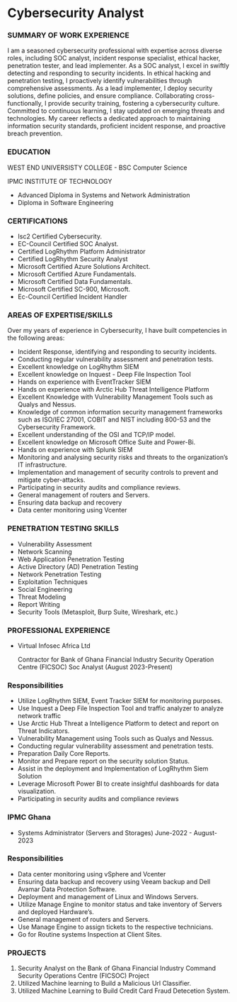 # Cybersecurity Analyst

###  SUMMARY OF WORK EXPERIENCE
I am a seasoned cybersecurity professional with expertise across diverse roles, including SOC
analyst, incident response specialist, ethical hacker, penetration tester, and lead implementer. As a
SOC analyst, I excel in swiftly detecting and responding to security incidents. In ethical hacking and
penetration testing, I proactively identify vulnerabilities through comprehensive assessments. As a
lead implementer, I deploy security solutions, define policies, and ensure compliance. Collaborating
cross-functionally, I provide security training, fostering a cybersecurity culture. Committed to
continuous learning, I stay updated on emerging threats and technologies. My career reflects a
dedicated approach to maintaining information security standards, proficient incident response, and
proactive breach prevention.

###  EDUCATION
WEST END UNIVERSISTY COLLEGE - BSC Computer Science

IPMC INSTITUTE OF TECHNOLOGY
- Advanced Diploma in Systems and Network Administration
- Diploma in Software Engineering

###  CERTIFICATIONS
- Isc2 Certified Cybersecurity.
- EC-Council Certified SOC Analyst.
- Certified LogRhythm Platform Administrator
- Certified LogRhythm Security Analyst
- Microsoft Certified Azure Solutions Architect.
- Microsoft Certified Azure Fundamentals.
- Microsoft Certified Data Fundamentals.
- Microsoft Certified SC-900, Microsoft.
-	Ec-Council Certified Incident Handler

### AREAS OF EXPERTISE/SKILLS
Over my years of experience in Cybersecurity, I have built competencies in the following areas:
- Incident Response, identifying and responding to security incidents.
- Conducting regular vulnerability assessment and penetration tests.
- Excellent knowledge on LogRhythm SIEM
- Excellent knowledge on Inquest - Deep File Inspection Tool
- Hands on experience with EventTracker SIEM
- Hands on experience with Arctic Hub Threat Intelligence Platform
- Excellent Knowledge with Vulnerability Management Tools such as Qualys and Nessus.
- Knowledge of common information security management frameworks such as ISO/IEC
27001, COBIT and NIST including 800-53 and the Cybersecurity Framework.
- Excellent understanding of the OSI and TCP/IP model.
- Excellent knowledge on Microsoft Office Suite and Power-Bi.
- Hands on experience with Splunk SIEM
- Monitoring and analysing security risks and threats to the organization’s IT infrastructure.
- Implementation and management of security controls to prevent and mitigate cyber-attacks.
- Participating in security audits and compliance reviews.
- General management of routers and Servers.
- Ensuring data backup and recovery
- Data center monitoring using Vcenter

### PENETRATION TESTING SKILLS
- Vulnerability Assessment
- Network Scanning
- Web Application Penetration Testing
- Active Directory (AD) Penetration Testing
- Network Penetration Testing
- Exploitation Techniques
- Social Engineering
- Threat Modeling
- Report Writing
- Security Tools (Metasploit, Burp Suite, Wireshark, etc.)

### PROFESSIONAL EXPERIENCE
- Virtual Infosec Africa Ltd
  
  Contractor for Bank of Ghana Financial Industry Security Operation Centre (FICSOC)
  Soc Analyst (August 2023-Present)

### Responsibilities
- Utilize LogRhythm SIEM, Event Tracker SIEM for monitoring purposes.
- Use Inquest a Deep File Inspection Tool and traffic analyzer to analyze network traffic
- Use Arctic Hub Threat a Intelligence Platform to detect and report on Threat Indicators.
- Vulnerability Management using Tools such as Qualys and Nessus.
- Conducting regular vulnerability assessment and penetration tests.
- Preparation Daily Core Reports.
- Monitor and Prepare report on the security solution Status.
- Assist in the deployment and Implementation of LogRhythm Siem Solution
- Leverage Microsoft Power BI to create insightful dashboards for data visualization.
- Participating in security audits and compliance reviews

### IPMC Ghana
- Systems Administrator (Servers and Storages) June-2022 - August-2023

### Responsibilities
- Data center monitoring using vSphere and Vcenter
- Ensuring data backup and recovery using Veeam backup and Dell Avamar Data Protection
Software.
- Deployment and management of Linux and Windows Servers.
- Utilize Manage Engine to monitor status and take inventory of Servers and deployed
Hardware’s.
- General management of routers and Servers.
- Use Manage Engine to assign tickets to the respective technicians.
- Go for Routine systems Inspection at Client Sites.

### PROJECTS
1. Security Analyst on the Bank of Ghana  Financial Industry Command Security Operations Centre (FICSOC) Project 
2. Utilized Machine learning to Build a Malicious Url Classifier.
3. Utilized Machine Learning to Build Credit Card Fraud Detecetion System.
